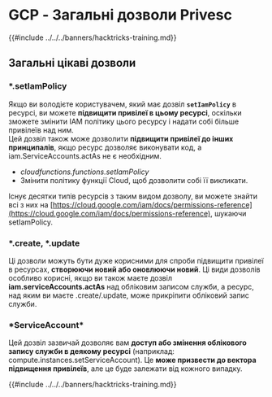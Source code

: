 # GCP - Загальні дозволи Privesc

{{#include ../../../banners/hacktricks-training.md}}

## Загальні цікаві дозволи

### \*.setIamPolicy

Якщо ви володієте користувачем, який має дозвіл **`setIamPolicy`** в ресурсі, ви можете **підвищити привілеї в цьому ресурсі**, оскільки зможете змінити IAM політику цього ресурсу і надати собі більше привілеїв над ним.\
Цей дозвіл також може дозволити **підвищити привілеї до інших принципалів**, якщо ресурс дозволяє виконувати код, а iam.ServiceAccounts.actAs не є необхідним.

- _cloudfunctions.functions.setIamPolicy_
- Змінити політику функції Cloud, щоб дозволити собі її викликати.

Існує десятки типів ресурсів з таким видом дозволу, ви можете знайти всі з них на [https://cloud.google.com/iam/docs/permissions-reference](https://cloud.google.com/iam/docs/permissions-reference), шукаючи setIamPolicy.

### \*.create, \*.update

Ці дозволи можуть бути дуже корисними для спроби підвищити привілеї в ресурсах, **створюючи новий або оновлюючи новий**. Ці види дозволів особливо корисні, якщо ви також маєте дозвіл **iam.serviceAccounts.actAs** над обліковим записом служби, а ресурс, над яким ви маєте .create/.update, може прикріпити обліковий запис служби.

### \*ServiceAccount\*

Цей дозвіл зазвичай дозволяє вам **доступ або змінення облікового запису служби в деякому ресурсі** (наприклад: compute.instances.setServiceAccount). Це **може призвести до вектора підвищення привілеїв**, але це буде залежати від кожного випадку.

{{#include ../../../banners/hacktricks-training.md}}
